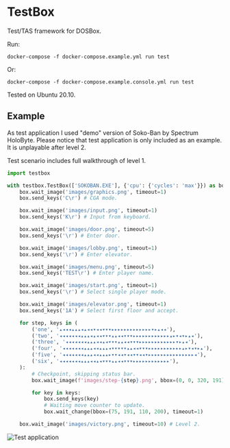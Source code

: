 # TestBox

Test/TAS framework for DOSBox.

Run:

```
docker-compose -f docker-compose.example.yml run test
```

Or:

```
docker-compose -f docker-compose.example.console.yml run test
```

Tested on Ubuntu 20.10.

## Example

As test application I used "demo" version of Soko-Ban by Spectrum HoloByte. Please notice that test application is only included as an example. It is unplayable after level 2.

Test scenario includes full walkthrough of level 1.

```python
import testbox

with testbox.TestBox(['SOKOBAN.EXE'], {'cpu': {'cycles': 'max'}}) as box:
    box.wait_image('images/graphics.png', timeout=1)
    box.send_keys('C\r') # CGA mode.

    box.wait_image('images/input.png', timeout=1)
    box.send_keys('K\r') # Input from keyboard.

    box.wait_image('images/door.png', timeout=5)
    box.send_keys('\r') # Enter door.

    box.wait_image('images/lobby.png', timeout=1)
    box.send_keys('\r') # Enter elevator.

    box.wait_image('images/menu.png', timeout=5)
    box.send_keys('TEST\r') # Enter player name.

    box.wait_image('images/start.png', timeout=1)
    box.send_keys('\r') # Select single player mode.

    box.wait_image('images/elevator.png', timeout=1)
    box.send_keys('1A') # Select first floor and accept.

    for step, keys in (
        ('one', '▴◂◂◂▴▴▴◂▴◂◂▾◂◂▾▾▾▸▸▸▸▸▸▸▸▸▸▸▸▸▾▸▴◂◂'),
        ('two', '◂◂◂◂◂◂◂▴▴▴◂▴◂◂▾▾▾▴▴◂◂▾▾▾▸▸▸▸▸▸▸▸▸▸▸▸▴▸▾◂▾▸▴◂'),
        ('three', '◂◂◂◂◂◂◂▴▴▴◂◂▴◂▾▾▾▴▴◂◂▾▾▾▸▸▸▸▸▸▸▸▸▸▸▸▾▸▴◂'),
        ('four', '◂◂◂◂◂◂◂▴▴▴◂◂▴▴▴◂▾▾▾▾▾▴▴◂◂▾▾▾▸▸▸▸▸▸▸▸▸▸▸▴▸▾◂▾▸▴'),
        ('five', '◂◂◂◂◂◂◂▴▴▴◂◂▴▴▴▸▾▾◂◂▾◂◂▾▾◂◂▾▸▸▸▸▸▸▸▸▸▸▸▸▸▸▸◂'),
        ('six', '◂◂◂◂◂◂◂▴▴▴◂◂▴◂▾▾▾▴▴◂◂▾▾▾▸▸▸▸▸▸▸▸▸▸▸▸'),
    ):
        # Checkpoint, skipping status bar.
        box.wait_image(f'images/step-{step}.png', bbox=(0, 0, 320, 191), timeout=3)

        for key in keys:
            box.send_keys(key)
            # Waiting move counter to update.
            box.wait_change(bbox=(75, 191, 110, 200), timeout=1)

    box.wait_image('images/victory.png', timeout=10) # Level 2.
```

![Test application](example/video.gif)
